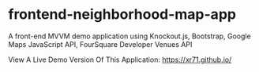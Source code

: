 # frontend-neighborhood-map-app
A front-end MVVM demo application using Knockout.js, Bootstrap, Google Maps JavaScript API, FourSquare Developer Venues API

View A Live Demo Version Of This Application: https://xr71.github.io/
